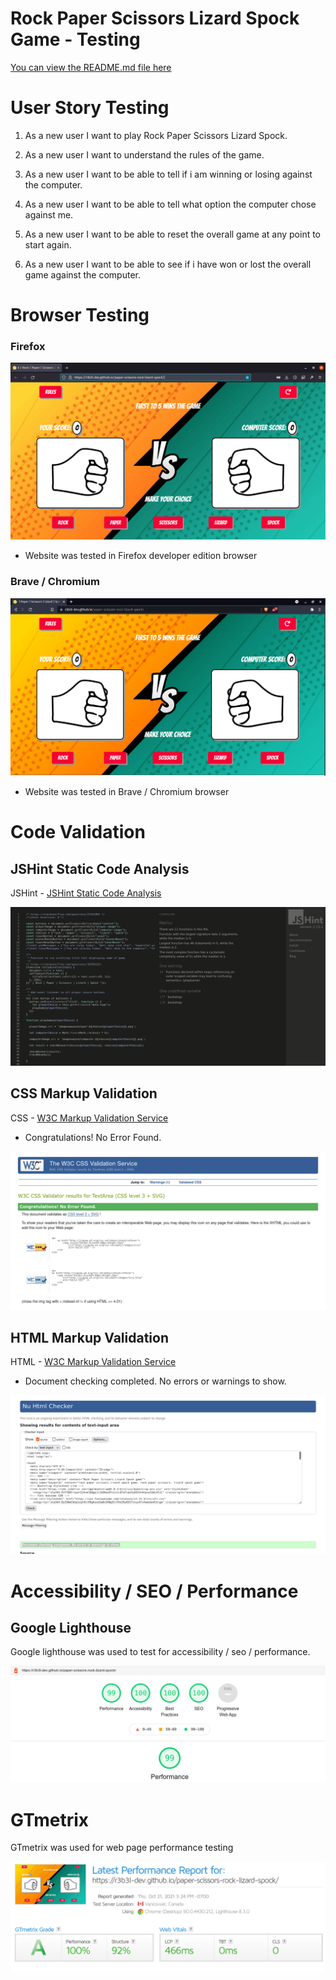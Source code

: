 # Rock Paper Scissors Lizard Spock Game - Testing

[You can view the README.md file here](/docs/testing/TESTING.md)

# User Story Testing

1. As a new user I want to play Rock Paper Scissors Lizard Spock.


2. As a new user I want to understand the rules of the game.


3. As a new user I want to be able to tell if i am winning or losing against the computer.


4. As a new user I want to be able to tell what option the computer chose against me.


5. As a new user I want to be able to reset the overall game at any point to start again.


6. As a new user I want to be able to see if i have won or lost the overall game against the computer.



# Browser Testing

### Firefox


![](/docs/testing/firefox-screenshot.png)

- Website was tested in Firefox developer edition browser

### Brave / Chromium


![](/docs/testing/chrome-brave-screenshot.png)

- Website was tested in Brave / Chromium browser 

# Code Validation

## JSHint Static Code Analysis


JSHint - [JSHint Static Code Analysis](https://jshint.com/) 


![](/docs/testing/jshint.png)

## CSS Markup Validation 

CSS - [W3C Markup Validation Service](https://validator.w3.org/) 

- Congratulations! No Error Found.

![](/docs/testing/w3c-css.png)


## HTML Markup Validation
HTML - [W3C Markup Validation Service](https://validator.w3.org/) 

- Document checking completed. No errors or warnings to show.

![](/docs/testing/w3c-html.png)

# Accessibility / SEO / Performance

## Google Lighthouse
Google lighthouse was used to test for accessibility / seo / performance.

![](/docs/testing/lighthouse-readme.png)

# GTmetrix

GTmetrix was used for web page performance testing

![](/docs/testing/gtmetrix-screenshot.png)